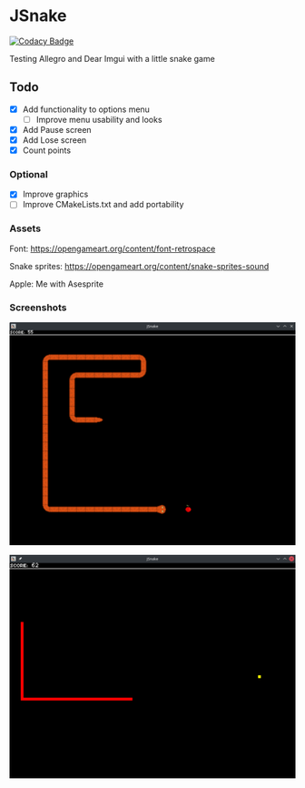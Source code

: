 # JSnake

[![Codacy Badge](https://api.codacy.com/project/badge/Grade/f23deb0417e14b5cade23369ebc0331c)](https://app.codacy.com/gh/paussu/JSnake?utm_source=github.com&utm_medium=referral&utm_content=paussu/JSnake&utm_campaign=Badge_Grade_Settings)

Testing Allegro and Dear Imgui with a little snake game

## Todo

-   [x] Add functionality to options menu
    -   [ ] Improve menu usability and looks 
-   [x] Add Pause screen
-   [x] Add Lose screen
-   [x] Count points

### Optional

-   [x] Improve graphics
-   [ ] Improve CMakeLists.txt and add portability

### Assets

Font: <https://opengameart.org/content/font-retrospace>

Snake sprites: <https://opengameart.org/content/snake-sprites-sound>

Apple: Me with Asesprite

### Screenshots

![Screenshot of the game, sprite version](Assets/Screenshot_sprites.png)

![Screenshot of the game, spriteless version](Assets/Screenshot.png)
